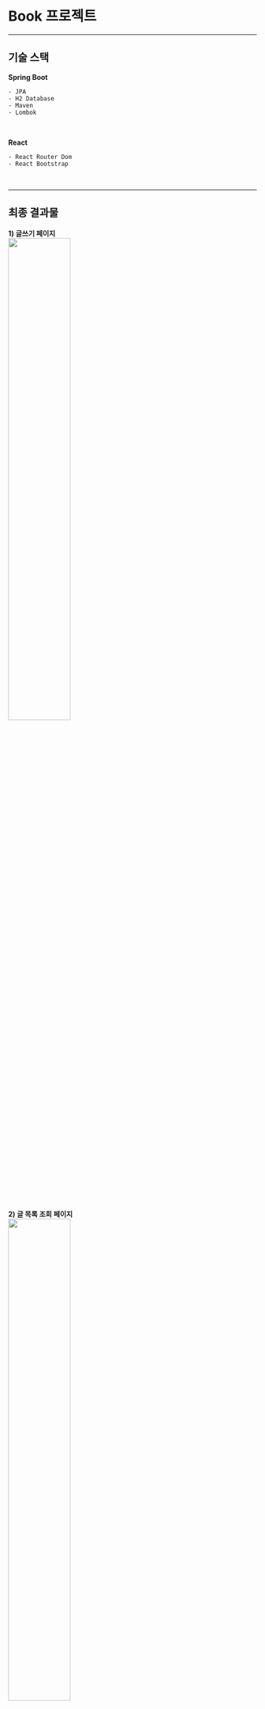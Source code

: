 # Book 프로젝트

---
## 기술 스택
**Spring Boot**
```
- JPA
- H2 Database
- Maven
- Lombok
```
</br>

**React**
```
- React Router Dom
- React Bootstrap
```
</br>

---
## 최종 결과물
**1) 글쓰기 페이지**   
<img src="https://user-images.githubusercontent.com/61148914/133881464-dd2bcc19-82df-4356-ac04-0c86c606e4ee.JPG" width="50%">
</br>

**2) 글 목록 조회 페이지**   
<img src="https://user-images.githubusercontent.com/61148914/133881546-73b6929d-bfe7-441b-ab82-93f0768e0623.png" width="50%">
</br>

**3) 글 상세 조회 페이지**   
<img src="https://user-images.githubusercontent.com/61148914/133881626-79341453-47b9-4bda-98d0-1dbc3004868a.png" width="50%">
</br>
